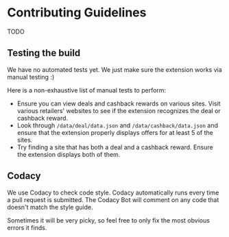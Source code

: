 # Contributing Guidelines

TODO

## Testing the build

We have no automated tests yet. We just make sure the extension works via manual testing :)

Here is a non-exhaustive list of manual tests to perform:

- Ensure you can view deals and cashback rewards on various sites. Visit various retailers' websites to see if the extension recognizes the deal or cashback reward.
- Look through `/data/deal/data.json` and `/data/cashback/data.json` and ensure that the extension properly displays offers for at least 5 of the sites.
- Try finding a site that has both a deal and a cashback reward. Ensure the extension displays both of them.

## Codacy

We use Codacy to check code style. Codacy automatically runs every time a pull request is submitted.
The Codacy Bot will comment on any code that doesn't match the style guide.

Sometimes it will be very picky, so feel free to only fix the most obvious errors it finds.

